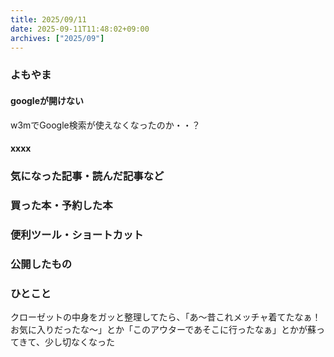 ```yaml
---
title: 2025/09/11
date: 2025-09-11T11:48:02+09:00
archives: ["2025/09"]
---
```

### よもやま
#### googleが開けない

w3mでGoogle検索が使えなくなったのか・・？

#### xxxx

### 気になった記事・読んだ記事など

### 買った本・予約した本

### 便利ツール・ショートカット

### 公開したもの

### ひとこと

クローゼットの中身をガッと整理してたら、「あ〜昔これメッチャ着てたなぁ！お気に入りだったな〜」とか「このアウターであそこに行ったなぁ」とかが蘇ってきて、少し切なくなった
